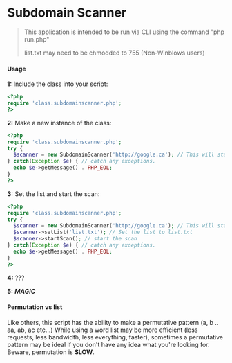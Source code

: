 # Subdomain Scanner
> This application is intended to be run via CLI using the command "php run.php"
>
> list.txt may need to be chmodded to 755 (Non-Winblows users)

#### Usage
__1:__ Include the class into your script:
```php
<?php
require 'class.subdomainscanner.php';
?>
```

__2:__ Make a new instance of the class:
```php
<?php
require 'class.subdomainscanner.php';
try {
  $scanner = new SubdomainScanner('http://google.ca'); // This will start a new scanner on the domain "google.ca"
} catch(Exception $e) { // catch any exceptions.
  echo $e->getMessage() . PHP_EOL;
}
?>
```

__3:__ Set the list and start the scan:
```php
<?php
require 'class.subdomainscanner.php';
try {
  $scanner = new SubdomainScanner('http://google.ca'); // This will start a new scanner on the domain "google.ca"
  $scanner->setList('list.txt'); // Set the list to list.txt
  $scanner->startScan(); // start the scan
} catch(Exception $e) { // catch any exceptions.
  echo $e->getMessage() . PHP_EOL;
}
?>
```

__4:__ ???

__5:__ ***MAGIC***

#### Permutation vs list
Like others, this script has the ability to make a permutative pattern (a, b .. aa, ab, ac etc...)
While using a word list may be more efficient (less requests, less bandwidth, less everything, faster), sometimes a permutative pattern may be ideal if you don't have any idea what you're looking for.
Beware, permutation is **SLOW**.
